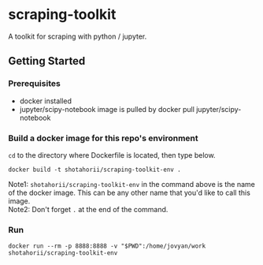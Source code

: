 # scraping-toolkit
A toolkit for scraping with python / jupyter. 

## Getting Started

### Prerequisites
- docker installed 
- jupyter/scipy-notebook image is pulled by docker pull jupyter/scipy-notebook

### Build a docker image for this repo's environment

`cd` to the directory where Dockerfile is located, then type below. 

```
docker build -t shotahorii/scraping-toolkit-env .
```
Note1: `shotahorii/scraping-toolkit-env` in the command above is the name of the docker image. This can be any other name that you'd like to call this image.   
Note2: Don't forget `.` at the end of the command. 

### Run

```
docker run --rm -p 8888:8888 -v "$PWD":/home/jovyan/work shotahorii/scraping-toolkit-env
```